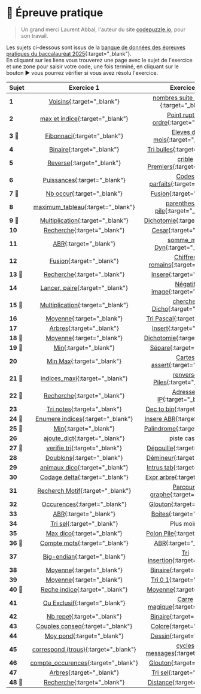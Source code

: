 # 📝 Épreuve pratique
> Un grand merci Laurent Abbal, l'auteur du site [codepuzzle.io](https://www.codepuzzle.io), pour son travail.  

Les sujets ci-dessous sont issus de la [banque de données des épreuves pratiques du baccalauréat 2025](https://sujets.examens-concours.gouv.fr/delos/public/bgt/nsi){:target="_blank"}.  
En cliquant sur les liens vous trouverez une page avec le sujet de l'exercice et une zone pour saisir votre code, une fois terminé, en cliquant sur le bouton ▶️ vous pourrez vérifier si vous avez résolu l'exercice.  

| Sujet | Exercice 1 | Exercice 2 |
|:------|:----------:|:----------:|
| **1**| [Voisins](https://www.codepuzzle.io/DQJX9){:target="_blank"}  | [nombres suite 11 21 ...](https://www.codepuzzle.io/DBUKW){:target="_blank"} |
| **2**| [max et indice](https://www.codepuzzle.io/D7CE5){:target="_blank"}  | [Point rupture ordre](https://www.codepuzzle.io/D8VLB){:target="_blank"} |
| **3 🎯**| [Fibonnaci](https://www.codepuzzle.io/DAE9Q){:target="_blank"}  | [Eleves du mois](https://www.codepuzzle.io/DE4KY){:target="_blank"} |
| **4**| [Binaire](https://www.codepuzzle.io/DH4RX){:target="_blank"}  | [Tri bulles](https://www.codepuzzle.io/DJZ4N){:target="_blank"} |
| **5**| [Reverse](https://www.codepuzzle.io/D583C){:target="_blank"}  | [crible Premiers](https://www.codepuzzle.io/DV5RF){:target="_blank"} |
| **6**| [Puissances](https://www.codepuzzle.io/DDY9C){:target="_blank"}  | [Codes parfaits](https://www.codepuzzle.io/DQ2Z6){:target="_blank"} |
| **7 🎯**| [Nb occur](https://www.codepuzzle.io/DLDQA){:target="_blank"}  | [Fusion](https://www.codepuzzle.io/DZS8Q){:target="_blank"} |
| **8**| [maximum_tableau](https://www.codepuzzle.io/DSYP7){:target="_blank"}  | [parenthesage pile](https://www.codepuzzle.io/DNJZB){:target="_blank"} |
| **9 🎯**| [Multiplication](https://www.codepuzzle.io/DZK7V){:target="_blank"}  | [Dichotomie](https://www.codepuzzle.io/DW2DX){:target="_blank"} |
| **10**| [Recherche](https://www.codepuzzle.io/DQM6A){:target="_blank"}  | [Cesar](https://www.codepuzzle.io/DZGXU){:target="_blank"} |
| **11**| [ABR](https://www.codepuzzle.io/DNHBU){:target="_blank"}  | [somme_max Dyn](https://www.codepuzzle.io/DNBLD){:target="_blank"} |
| **12**| [Fusion](https://www.codepuzzle.io/D92AD){:target="_blank"}  | [Chiffres romains](https://www.codepuzzle.io/D5MKF){:target="_blank"} |
| **13 🎯**| [Recherche](https://www.codepuzzle.io/DXSF9){:target="_blank"}  | [Insere](https://www.codepuzzle.io/DTUGH){:target="_blank"} |
| **14**| [Lancer, paire](https://www.codepuzzle.io/DFAV8){:target="_blank"}  | [Négatif image](https://www.codepuzzle.io/DMZF5){:target="_blank"} |
| **15 🎯**| [Multiplication](https://www.codepuzzle.io/D8JM2){:target="_blank"}  | [chercher Dicho](https://www.codepuzzle.io/DJS5Y){:target="_blank"} |
| **16**| [Moyenne](https://www.codepuzzle.io/D6N9U){:target="_blank"}  | [Tri Pascal](https://www.codepuzzle.io/DFCNW){:target="_blank"} |
| **17**| [Arbres](https://www.codepuzzle.io/DRWBU){:target="_blank"}  | [Insert](https://www.codepuzzle.io/DAGH2){:target="_blank"} |
| **18 🎯**| [Moyenne](https://www.codepuzzle.io/DXRQ3){:target="_blank"}  | [Dichotomie](https://www.codepuzzle.io/DD476){:target="_blank"} |
| **19 🎯**| [Min](https://www.codepuzzle.io/DKQDX){:target="_blank"}  | [Sépare](https://www.codepuzzle.io/DMB86){:target="_blank"} |
| **20**| [Min Max](https://www.codepuzzle.io/DEH8W){:target="_blank"}  | [Cartes assert](https://www.codepuzzle.io/DK2U7){:target="_blank"} |
| **21 🎯**| [indices_maxi](https://www.codepuzzle.io/DUYJV){:target="_blank"}  | [renverse Piles](https://www.codepuzzle.io/D8MRF){:target="_blank"} |
| **22 🎯**| [Recherche](https://www.codepuzzle.io/DHUCE){:target="_blank"}  | [Adresses IP](https://www.codepuzzle.io/DSTXC){:target="_blank"} |
| **23**| [Tri notes](https://www.codepuzzle.io/D2CFT){:target="_blank"}  | [Dec to bin](https://www.codepuzzle.io/DTJQF){:target="_blank"} |
| **24 🎯**| [Enumere indices](https://www.codepuzzle.io/DKW5A){:target="_blank"}  | [Insere ABR](https://www.codepuzzle.io/D24XR){:target="_blank"} |
| **25 🎯**| [Min](https://www.codepuzzle.io/DWL2D){:target="_blank"}  | [Palindrome](https://www.codepuzzle.io/DKVBG){:target="_blank"} |
| **26**| [ajoute_dict](https://www.codepuzzle.io/DX6YA){:target="_blank"}  | piste cases |
| **27 🎯**| [verifie tri](https://www.codepuzzle.io/DKQS6){:target="_blank"}  | [Dépouille](https://www.codepuzzle.io/DHSE6){:target="_blank"} |
| **28**| [Doublons](https://www.codepuzzle.io/DTY6H){:target="_blank"}  | [Démineur](https://www.codepuzzle.io/DCJFD){:target="_blank"} |
| **29**| [animaux dico](https://www.codepuzzle.io/DPSEB){:target="_blank"}  | [Intrus tab](https://www.codepuzzle.io/DTUF7){:target="_blank"} |
| **30**| [Codage delta](https://www.codepuzzle.io/DEYGQ){:target="_blank"}  | [Expr arbre](https://www.codepuzzle.io/DA364){:target="_blank"} |
| **31**| [Recherch Motif](https://www.codepuzzle.io/D5A93){:target="_blank"}  | [Parcours graphe](https://www.codepuzzle.io/DDYHV){:target="_blank"} |
| **32**| [Occurences](https://www.codepuzzle.io/DBY8L){:target="_blank"}  | [Glouton](https://www.codepuzzle.io/DRAZ7){:target="_blank"} |
| **33**| [ABR](https://www.codepuzzle.io/DXF8S){:target="_blank"}  | [Boites](https://www.codepuzzle.io/DSU8M){:target="_blank"} |
| **34**| [Tri sel](https://www.codepuzzle.io/DDPQM){:target="_blank"}  | Plus moins |
| **35**| [Max dico](https://www.codepuzzle.io/DQNGY){:target="_blank"}  | [Polon Pile](https://www.codepuzzle.io/D5WU9){:target="_blank"} |
| **36 🎯**| [Compte mots](https://www.codepuzzle.io/DLNCK){:target="_blank"}  | [ABR](https://www.codepuzzle.io/D8M9U){:target="_blank"} |
| **37**| [Big-endian](https://www.codepuzzle.io/DXPZG){:target="_blank"}  | [Tri insertion](https://www.codepuzzle.io/D69NE){:target="_blank"} |
| **38**| [Moyenne](https://www.codepuzzle.io/DCRW7){:target="_blank"}  | [Binaire](https://www.codepuzzle.io/DGJEB){:target="_blank"} |
| **39**| [Moyenne](https://www.codepuzzle.io/DGDNR){:target="_blank"}  | [Tri 0 1](https://www.codepuzzle.io/DS2QL){:target="_blank"} |
| **40 🎯**| [Reche indice](https://www.codepuzzle.io/DXDJ6){:target="_blank"}  | [Moyenne](https://www.codepuzzle.io/DLYA3){:target="_blank"} |
| **41**| [Ou Exclusif](https://www.codepuzzle.io/D587Z){:target="_blank"}  | [Carre magique](https://www.codepuzzle.io/D78VM){:target="_blank"} |
| **42**| [Nb repet](https://www.codepuzzle.io/DQ5LV){:target="_blank"}  | [Binaire](https://www.codepuzzle.io/DYHSM){:target="_blank"} |
| **43**| [Couples conseq](https://www.codepuzzle.io/D5UDP){:target="_blank"}  | [Colore](https://www.codepuzzle.io/DH2RX){:target="_blank"} |
| **44**| [Moy pond](https://www.codepuzzle.io/DN5DT){:target="_blank"}  | [Dessin](https://www.codepuzzle.io/D3PH8){:target="_blank"} |
| **45**| [correspond (trous)](https://www.codepuzzle.io/D96JH){:target="_blank"}  | [cycles messages](https://www.codepuzzle.io/DHMY7){:target="_blank"} |
| **46**| [compte_occurences](https://www.codepuzzle.io/DM7Q2){:target="_blank"}  | [Glouton](https://www.codepuzzle.io/DK7P3){:target="_blank"} |
| **47**| [Arbres](https://www.codepuzzle.io/D4CT6){:target="_blank"}  | [Tri sel](https://www.codepuzzle.io/DMGJP){:target="_blank"} |
| **48 🎯**| [Recherche](https://www.codepuzzle.io/DD947){:target="_blank"}  | [Distance](https://www.codepuzzle.io/D63YK){:target="_blank"} |


<!--
- ### [Épreuve pratique niveau première - Facile (1-9)](https://notebook.basthon.fr/?from=https://raw.githubusercontent.com/abrugiere/tnsi/main/_ressources/6.1_prat11.ipynb){:target="_blank"}  

- ### [Épreuve pratique niveau première - Intermédiaire (10-17)](https://notebook.basthon.fr/?from=https://raw.githubusercontent.com/abrugiere/tnsi/main/_ressources/6.2_prat12.ipynb){:target="_blank"}  
- ### [Épreuve pratique niveau première - Confirmé (18-)](https://notebook.basthon.fr/?from=https://raw.githubusercontent.com/abrugiere/tnsi/main/_ressources/6.3_prat13.ipynb){:target="_blank"}  

- ### [Épreuve pratique niveau terminale - Facile](https://notebook.basthon.fr/?from=https://raw.githubusercontent.com/abrugiere/tnsi/main/_ressources/6.4_pratT1.ipynb){:target="_blank"}  
- ### [Épreuve pratique niveau terminale - Intermédiaire](https://notebook.basthon.fr/?from=https://raw.githubusercontent.com/abrugiere/tnsi/main/_ressources/6.5_pratT2.ipynb){:target="_blank"}  
- ### [Épreuve pratique niveau terminale - Confirmé](https://notebook.basthon.fr/?from=https://raw.githubusercontent.com/abrugiere/tnsi/main/_ressources/6.6_pratT3.ipynb){:target="_blank"}  

- ### [L'essentiel de ce qu'il faut savoir et savoir faire](https://notebook.basthon.fr/?from=https://raw.githubusercontent.com/abrugiere/tnsi/main/_ressources/6.7_essentiel.ipynb){:target="_blank"}  




-->
